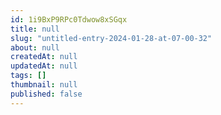 ```yaml
---
id: 1i9BxP9RPc0Tdwow8xSGqx
title: null
slug: "untitled-entry-2024-01-28-at-07-00-32"
about: null
createdAt: null
updatedAt: null
tags: []
thumbnail: null
published: false
---
```

